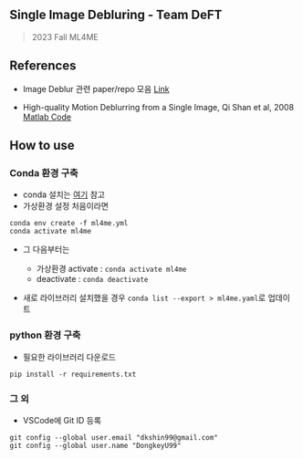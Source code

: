 ## Single Image Debluring - Team DeFT

> 2023 Fall ML4ME

## References

- Image Deblur 관련 paper/repo 모음 [Link]('https://github.com/subeeshvasu/Awesome-Deblurring')

- High-quality Motion Deblurring from a Single Image, Qi Shan et al, 2008 [Matlab Code]('https://github.com/yangyangHu/deblur/tree/master')

## How to use

### Conda 환경 구축

- conda 설치는 [여기]('https://conda.io/projects/conda/en/latest/user-guide/install/index.html') 참고
- 가상환경 설정 처음이라면

```
conda env create -f ml4me.yml
conda activate ml4me
```

- 그 다음부터는

  - 가상환경 activate : `conda activate ml4me`
  - deactivate : `conda deactivate`

- 새로 라이브러리 설치했을 경우
  `conda list --export > ml4me.yaml`로 업데이트

### python 환경 구축

- 필요한 라이브러리 다운로드

```
pip install -r requirements.txt
```

### 그 외

- VSCode에 Git ID 등록

```
git config --global user.email "dkshin99@gmail.com"
git config --global user.name "DongkeyU99"
```
